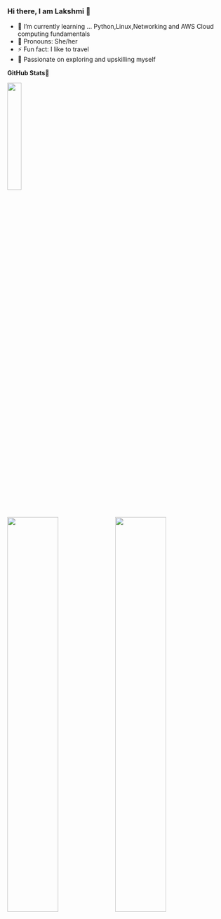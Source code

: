 ### Hi there, I am Lakshmi 👋



- 🌱 I’m currently learning ... Python,Linux,Networking and AWS Cloud computing fundamentals
- 👩‍ Pronouns: She/her
- ⚡ Fun fact: I like to travel
- 💪 Passionate on exploring and upskilling myself


**GitHub Stats🎯**<br>

<img width="25%" src="https://profile-counter.glitch.me/{lk-learner}/count.svg" /> 


<p align="left">
  <img width="48%" src="https://github-readme-stats.vercel.app/api?username=lk-learner&show_icons=true&theme=tokyonight&count_private=true&include_all_commits=true" /> 
  <img width="48%" src="https://github-readme-streak-stats.herokuapp.com/?user=lk-learner&theme=tokyonight" />
</p>
